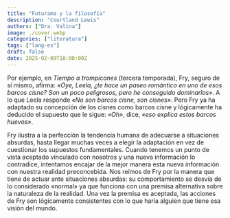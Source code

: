 ```yaml
---
title: "Futurama y la filosofía"
description: "Courtland Lewis"
authors: ["Dra. Valina"]
image: ./cover.webp
categories: ["literatura"]
tags: ["lang-es"]
draft: false
date: 2025-02-09T18:00:00Z
---
```


Por ejemplo, en *Tiempo a trompicones* (tercera temporada), Fry, seguro de sí mismo, afirma: *«Oye, Leela, ¿te hace un paseo romántico en uno de esos barcos cisne? Son un poco peligrosos, pero he conseguido dominarlos»*. A lo que Leela responde *«No son barcos cisne, son cisnes»*. Pero Fry ya ha adaptado su concepción de los cisnes como barcos cisne y lógicamente ha deducido el supuesto que le sigue: *«Oh»*, dice, *«eso explica estos barcos huevos»*.

Fry ilustra a la perfección la tendencia humana de adecuarse a situaciones absurdas, hasta llegar muchas veces a elegir la adaptación en vez de cuestionar los supuestos fundamentales. Cuando tenemos un punto de vista aceptado vinculado con nosotros y una nueva información lo contradice, intentamos encajar de la mejor manera esta nueva información con nuestra realidad preconcebida. Nos reímos de Fry por la manera que tiene de actuar ante situaciones absurdas: su comportamiento se desvía de lo considerado «normal» ya que funciona con una premisa alternativa sobre la naturaleza de la realidad. Una vez la premisa es aceptada, las acciones de Fry son lógicamente consistentes con lo que haría alguien que tiene esa visión del mundo. 
